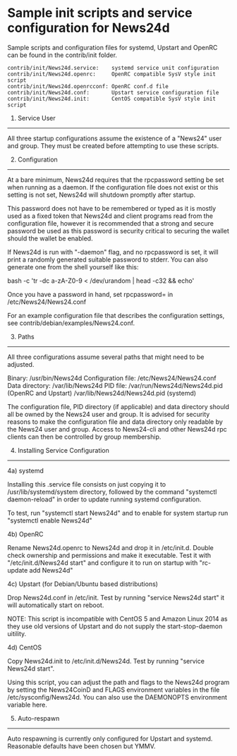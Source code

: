 Sample init scripts and service configuration for News24d
==========================================================

Sample scripts and configuration files for systemd, Upstart and OpenRC
can be found in the contrib/init folder.

    contrib/init/News24d.service:    systemd service unit configuration
    contrib/init/News24d.openrc:     OpenRC compatible SysV style init script
    contrib/init/News24d.openrcconf: OpenRC conf.d file
    contrib/init/News24d.conf:       Upstart service configuration file
    contrib/init/News24d.init:       CentOS compatible SysV style init script

1. Service User
---------------------------------

All three startup configurations assume the existence of a "News24" user
and group.  They must be created before attempting to use these scripts.

2. Configuration
---------------------------------

At a bare minimum, News24d requires that the rpcpassword setting be set
when running as a daemon.  If the configuration file does not exist or this
setting is not set, News24d will shutdown promptly after startup.

This password does not have to be remembered or typed as it is mostly used
as a fixed token that News24d and client programs read from the configuration
file, however it is recommended that a strong and secure password be used
as this password is security critical to securing the wallet should the
wallet be enabled.

If News24d is run with "-daemon" flag, and no rpcpassword is set, it will
print a randomly generated suitable password to stderr.  You can also
generate one from the shell yourself like this:

bash -c 'tr -dc a-zA-Z0-9 < /dev/urandom | head -c32 && echo'

Once you have a password in hand, set rpcpassword= in /etc/News24/News24.conf

For an example configuration file that describes the configuration settings,
see contrib/debian/examples/News24.conf.

3. Paths
---------------------------------

All three configurations assume several paths that might need to be adjusted.

Binary:              /usr/bin/News24d
Configuration file:  /etc/News24/News24.conf
Data directory:      /var/lib/News24d
PID file:            /var/run/News24d/News24d.pid (OpenRC and Upstart)
                     /var/lib/News24d/News24d.pid (systemd)

The configuration file, PID directory (if applicable) and data directory
should all be owned by the News24 user and group.  It is advised for security
reasons to make the configuration file and data directory only readable by the
News24 user and group.  Access to News24-cli and other News24d rpc clients
can then be controlled by group membership.

4. Installing Service Configuration
-----------------------------------

4a) systemd

Installing this .service file consists on just copying it to
/usr/lib/systemd/system directory, followed by the command
"systemctl daemon-reload" in order to update running systemd configuration.

To test, run "systemctl start News24d" and to enable for system startup run
"systemctl enable News24d"

4b) OpenRC

Rename News24d.openrc to News24d and drop it in /etc/init.d.  Double
check ownership and permissions and make it executable.  Test it with
"/etc/init.d/News24d start" and configure it to run on startup with
"rc-update add News24d"

4c) Upstart (for Debian/Ubuntu based distributions)

Drop News24d.conf in /etc/init.  Test by running "service News24d start"
it will automatically start on reboot.

NOTE: This script is incompatible with CentOS 5 and Amazon Linux 2014 as they
use old versions of Upstart and do not supply the start-stop-daemon uitility.

4d) CentOS

Copy News24d.init to /etc/init.d/News24d. Test by running "service News24d start".

Using this script, you can adjust the path and flags to the News24d program by
setting the News24CoinD and FLAGS environment variables in the file
/etc/sysconfig/News24d. You can also use the DAEMONOPTS environment variable here.

5. Auto-respawn
-----------------------------------

Auto respawning is currently only configured for Upstart and systemd.
Reasonable defaults have been chosen but YMMV.
